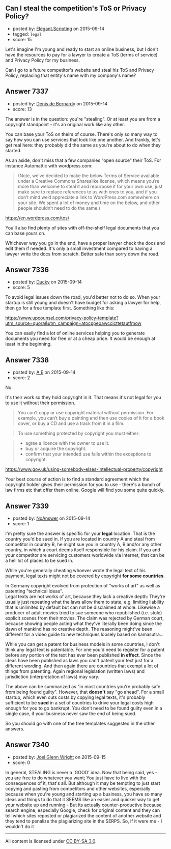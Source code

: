 ## Can I steal the competition's ToS or Privacy Policy?

- posted by: [Elegant.Scripting](https://stackexchange.com/users/5688251/elegant-scripting) on 2015-09-14
- tagged: `legal`
- score: 15

Let's imagine I'm young and ready to start an online business, but I don't have the resources to pay for a lawyer to create a ToS (terms of service) and Privacy Policy for my business.

Can I go to a future competitor's website and steal his ToS and Privacy Policy, replacing that entity's name with my company's name?


## Answer 7337

- posted by: [Denis de Bernardy](https://stackexchange.com/users/182468/denis-de-bernardy) on 2015-09-14
- score: 13

The answer is in the question: you're "stealing". Or at least you are from a copyright standpoint - it's an original work like any other.

You can base your ToS on theirs of course. There's only so many way to say how you can use services that look like one another. And frankly, let's get real here: they probably did the same as you're about to do when they started.

As an aside, don't miss that a few companies "open source" their ToS. For instance Automattic with wordpress.com:

> (Note, we’ve decided to make the below Terms of Service available under a Creative Commons Sharealike license, which means you’re more than welcome to steal it and repurpose it for your own use, just make sure to replace references to us with ones to you, and if you don’t mind we’d appreciate a link to WordPress.com somewhere on your site. We spent a lot of money and time on the below, and other people shouldn’t need to do the same.)

https://en.wordpress.com/tos/

You'll also find plenty of sites with off-the-shelf legal documents that you can base yours on.

Whichever way you go in the end, have a proper lawyer check the docs and edit them if needed. It's only a small investment compared to having a lawyer write the docs from scratch. Better safe than sorry down the road.


## Answer 7336

- posted by: [Ducky](https://stackexchange.com/users/1986636/ducky) on 2015-09-14
- score: 5

To avoid legal issues down the road, you'd better not to do so. When your startup is still young and doesn't have budget for asking a lawyer for help, then go for a free template first. Something like this:

https://www.upcounsel.com/privacy-policy-template?utm_source=quora&utm_campaign=atocppeoawccicttetautfmow

You can easily find a lot of online services helping you to generate documents you need for free or at a cheap price. It would be enough at least in the beginning.


## Answer 7338

- posted by: [A E](https://stackexchange.com/users/5191744/a-e) on 2015-09-14
- score: 2

No. 

It's their work so they hold copyright in it. That means it's not legal for you to use it without their permission.

> You can’t copy or use copyright material without permission. For example, you can’t buy a painting and then use copies of it for a book cover, or buy a CD and use a track from it in a film.

> To use something protected by copyright you must either:

> * agree a licence with the owner to use it. 
> * buy or acquire the copyright. 
> * confirm that your intended use falls within the exceptions to copyright. 

https://www.gov.uk/using-somebody-elses-intellectual-property/copyright

Your best course of action is to find a standard agreement which the copyright holder gives their permission for you to use - there's a bunch of law firms etc that offer them online. Google will find you some quite quickly.


## Answer 7339

- posted by: [NoAnswer](https://stackexchange.com/users/6951170/noanswer) on 2015-09-14
- score: 1

I'm pretty sure the answer is specific for your **legal** location. That is the country you'd be sued in. If you are located in country A and steal from competitor in country B, he might sue you in country A, B and/or any other country, in which a court deems itself responsible for his claim. If you and your competitor are servicing customers worldwide via internet, that can be a hell lot of places to be sued in.

While you're generally cheating whoever wrote the legal text of his payment, legal texts might not be covered by copyright **for some countries**.

In Germany copyright evolved from protection of "works of art" as well as patenting "technical ideas".  
Legal texts are not works of art, because they lack a creative depth: They're usually just repeating what the laws allow them to state, e.g. limiting liability that is unlimited by default but can not be disclaimed at whole. Likewise a producer of adult movies tried to sue someone who republished (i.e. stole) explicit scenes from their movies. The claim was rejected by German court, because showing people acting what they've literally been doing since the dawn of mankind has no creative depth. The reasoning might've been different for a video guide to new techniques loosely based on kamasutra...

While you can get a patent for business models in some countries, I don't think any legal text is patentable. For one you'd need to register for a patent before any portion of the text has ever been published **in effect**. Since the ideas have been published as laws you can't patent your text just for a different wording. And then again there are countries that exempt a lot of things from patenting. Again regional legislation (written laws) and jurisdiction (interpretation of laws) may vary.

The above can be summarized as "in most countries you're probably safe from being found guilty". However, that **doesn't** say "go ahead". For a small startup, which even cuts costs by copying legal texts, it's probably sufficient to be **sued** in a set of countries to drive your legal costs high enough for you to go bankrupt. You don't need to be found guilty even in a single case, if your business never saw the end of being sued.

So you should go with one of the free templates suggested in the other answers.


## Answer 7340

- posted by: [Joel Glenn Wright](https://stackexchange.com/users/5063331/joel-glenn-wright) on 2015-09-15
- score: 0

In general, STEALING is never a 'GOOD' idea. Now that being said, yes - you are free to do whatever you want; You just have to live with the consequences of it, that's all. But although it may be tempting to just start copying and pasting from competitors and other websites, especially because when you're young and starting up a business, you have so many ideas and things to do that it SEEMS like an easier and quicker way to get your website up and running - But its actually counter-productive because search engine, especially Google, check for original content and they can tell which sites reposted or plagiarized the content of another website and they tend to penalize the plagiarizing site in the SERPS. So, if it were me - I wouldn't do it



---

All content is licensed under [CC BY-SA 3.0](https://creativecommons.org/licenses/by-sa/3.0/).
